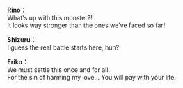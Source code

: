 # 

  
**Rino：**  
What's up with this monster?!  
It looks way stronger than the ones we've faced so far!  
  
**Shizuru：**  
I guess the real battle starts here, huh?  
  
**Eriko：**  
We must settle this once and for all.  
For the sin of harming my love... You will pay with your life.  
